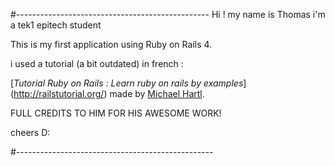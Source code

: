 #------------------------------------------------
Hi ! my name is Thomas i'm a tek1 epitech student

This is my first application using Ruby on Rails 4.

i used a tutorial (a bit outdated) in french :

[*Tutorial Ruby on Rails : Learn ruby on rails by examples*]
	   (http://railstutorial.org/) made by [Michael Hartl](http://michaelhartl.com/).

FULL CREDITS TO HIM FOR HIS AWESOME WORK!

cheers D:

#-------------------------------------------------
